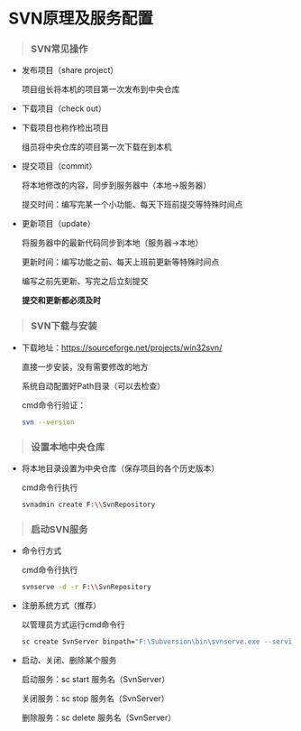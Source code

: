 # SVN原理及服务配置



> ### SVN常见操作

- 发布项目（share project）
  
  项目组长将本机的项目第一次发布到中央仓库
  
- 下载项目（check out）
  
- 下载项目也称作检出项目
  
  组员将中央仓库的项目第一次下载在到本机
  
- 提交项目（commit）
  
  将本地修改的内容，同步到服务器中（本地→服务器）
  
  提交时间：编写完某一个小功能、每天下班前提交等特殊时间点
  
- 更新项目（update）
  
  将服务器中的最新代码同步到本地（服务器→本地）
  
  更新时间：编写功能之前、每天上班前更新等特殊时间点
  
  编写之前先更新、写完之后立刻提交
  
  **提交和更新都必须及时**



> ### SVN下载与安装

- 下载地址：https://sourceforge.net/projects/win32svn/
  
  直接一步安装，没有需要修改的地方
  
  系统自动配置好Path目录（可以去检查）
  
  cmd命令行验证：
  
  
  ```bash
  svn --version
  ```



> ### 设置本地中央仓库

- 将本地目录设置为中央仓库（保存项目的各个历史版本）
  
  cmd命令行执行
  
  ```bash
  svnadmin create F:\\SvnRepository
  ```
  
  

> ### 启动SVN服务

- 命令行方式

  cmd命令行执行

  ```bash
  svnserve -d -r F:\\SvnRepository
  ```

  

- 注册系统方式（推荐）

  以管理员方式运行cmd命令行

  ```bash
  sc create SvnServer binpath="F:\Subversion\bin\svnserve.exe --service -r F:\\SvnRepository" start=auto depend=Tcpip
  ```

  

- 启动、关闭、删除某个服务

  启动服务：sc start 服务名（SvnServer）

  关闭服务：sc stop 服务名（SvnServer）

  删除服务：sc delete 服务名（SvnServer）